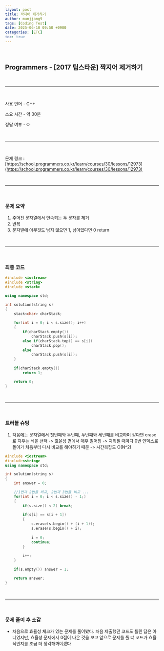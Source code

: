 ```yaml
---
layout: post
title: 짝지어 제거하기
author: munjjang9
tags: [Coding Test]
date: 2025-06-10 09:50 +0900
categories: [ETC]
toc: true
---
```


<br>

## Programmers - [2017 팁스타운] 짝지어 제거하기

<br>

---

<br>

사용 언어 - C++

소요 시간 - 약 30분

정답 여부 - O

<br>

---

<br>

문제 링크 : [https://school.programmers.co.kr/learn/courses/30/lessons/12973](https://school.programmers.co.kr/learn/courses/30/lessons/12973)

<br>

---

<br>

### 문제 요약

1. 주어진 문자열에서 연속되는 두 문자를 제거
2. 반복
3. 문자열에 아무것도 남지 않으면 1, 남아있다면 0 return

<br>

---

<br>

### 최종 코드

```cpp
#include <iostream>
#include <string>
#include <stack>

using namespace std;

int solution(string s)
{   
    stack<char> charStack;
    
    for(int i = 0; i < s.size(); i++)
    {
        if(charStack.empty()) 
            charStack.push(s[i]);
        else if(charStack.top() == s[i])
            charStack.pop();
        else
            charStack.push(s[i]);
    }
    
    if(charStack.empty())
        return 1;

    return 0;
}
```

<br>

---

<br>

### 트러블 슈팅
1. 처음에는 문자열에서 첫번째와 두번째, 두번째와 세번째를 비교하며 같다면 erase로 지우는 식을 선택 -> 효율성 면에서 매우 떨어짐 -> 지워질 때마다 0번 인덱스로 돌아가 처음부터 다시 비교를 해야하기 때문 -> 시간복잡도 O(N^2)

```cpp
#include <iostream>
#include<string>
using namespace std;

int solution(string s)
{
    int answer = 0;

    //1번과 2번을 비교, 2번과 3번을 비교 ...
    for(int i = 0; i < s.size() - 1;)
    {
        if(s.size() < 2) break;
        
        if(s[i] == s[i + 1])
        {
            s.erase(s.begin() + (i + 1));
            s.erase(s.begin() + i);
            
            i = 0;
            continue;
        }
        
        i++;
    }
    
    if(s.empty()) answer = 1;

    return answer;
}
```

<br>

---

<br>

### 문제 풀이 후 소감
- 처음으로 효율성 체크가 있는 문제를 풀어봤다. 처음 제출했던 코드도 틀린 답은 아니었지만, 효율성 문제에서 0점이 나온 것을 보고 앞으로 문제를 풀 떄 코드가 효율적인지를 조금 더 생각해봐야겠다
